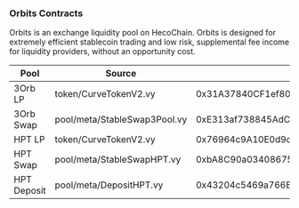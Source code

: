 ### Orbits Contracts
Orbits is an exchange liquidity pool on HecoChain. Orbits is designed for extremely efficient stablecoin trading and low risk, supplemental fee income for liquidity providers, without an opportunity cost.

|  Pool   | Source  | Address  |
|  ----  | ----  |----  |
| 3Orb LP | token/CurveTokenV2.vy |0x31A37840CF1ef80c3e07F935fc07a8A87D2184fA |
| 3Orb Swap | pool/meta/StableSwap3Pool.vy |0xE313af738845AdCaFFF84c8b9174cD7F11cDD101 |
| HPT LP  | token/CurveTokenV2.vy |0x76964c9A10E0d9c7A96DD5190a118D0593D5F282 |
| HPT Swap  | pool/meta/StableSwapHPT.vy |0xbA8C90a034086758D8717949a5dd856E5505D31F |
| HPT Deposit  | pool/meta/DepositHPT.vy |0x43204c5469a766EDF3550dea7C648ed65D228c78 |


